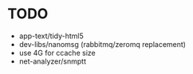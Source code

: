 # TODO

* app-text/tidy-html5
* dev-libs/nanomsg (rabbitmq/zeromq replacement)
* use 4G for ccache size
* net-analyzer/snmptt
